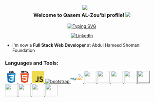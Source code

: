 <img width="250" align="right" src="https://c.tenor.com/_DOBjnGspYAAAAAM/code-coding.gif">

<h3 align="center">
  Welcome to Qasem AL-Zou'bi profile!
  <img src="https://media.giphy.com/media/hvRJCLFzcasrR4ia7z/giphy.gif" width="28">
</h3>

<p align="center">
  <a align="center" href="https://git.io/typing-svg">
    <img align="center" src="https://readme-typing-svg.demolab.com?font=Fira+Code&weight=500&pause=1000&color=F79BC1&width=435&lines=Full+Stack+Web+Developer" alt="Typing SVG" />
  </a>
</p> 
<p align="center">
  <a href="https://www.linkedin.com/in/qasem-zo3bi/">
    <img alt="LinkedIn" src="https://img.shields.io/badge/linkedin-%230077B5.svg?style=for-the-badge&logo=linkedin&logoColor=white" />
  </a>
 
</p>


- I'm now a <strong>Full Stack Web Developer </strong> at Abdul Hameed Shoman Foundation
<!-- I am looking for a position as a full-stack web developer where my software development knowledge, research skills, and dedication will be utilized. Comes with a strong desire to learn and work simultaneously, and an eagerness to hone exceptional communication and teamwork skills. -->



### Languages and Tools:

<p align="left"> 
  <a href="https://www.w3schools.com/css/" target="_blank" rel="noreferrer"> 
    <img src="https://raw.githubusercontent.com/devicons/devicon/master/icons/css3/css3-original-wordmark.svg" alt="css3" width="40" height="40"/> 
  </a>  
  <a href="https://www.w3.org/html/" target="_blank" rel="noreferrer"> 
    <img src="https://raw.githubusercontent.com/devicons/devicon/master/icons/html5/html5-original-wordmark.svg" alt="html5" width="40" height="40"/> 
  </a> 
  <a href="https://developer.mozilla.org/en-US/docs/Web/JavaScript" target="_blank" rel="noreferrer"> 
    <img src="https://raw.githubusercontent.com/devicons/devicon/master/icons/javascript/javascript-original.svg" alt="javascript" width="40" height="40"/> 
  </a> 
  <a href="https://getbootstrap.com" target="_blank" rel="noreferrer"> 
    <img src="https://cdn.jsdelivr.net/gh/devicons/devicon/icons/bootstrap/bootstrap-original-wordmark.svg" alt="bootstrap" width="40" height="40"/> 
  </a> 
  <a href="https://www.mysql.com/" target="_blank" rel="noreferrer"> 
    <img src="https://raw.githubusercontent.com/devicons/devicon/master/icons/mysql/mysql-original-wordmark.svg" alt="mysql" width="40" height="40"/> 
  </a> 
  <a href="https://www.w3schools.com/php/" target="_blank" rel="noreferrer"> 
    <img src="https://cdn.jsdelivr.net/gh/devicons/devicon/icons/php/php-original.svg" width="40" height="40"/> 
  </a> 
  <a href="https://laravel.com/" target="_blank" rel="noreferrer"> 
    <img src="https://cdn.jsdelivr.net/gh/devicons/devicon@latest/icons/laravel/laravel-original.svg" width="40" height="40"/> 
  </a> 
  <a href="https://legacy.reactjs.org/docs/getting-started.html" target="_blank" rel="noreferrer"> 
    <img src="https://cdn.jsdelivr.net/gh/devicons/devicon/icons/react/react-original-wordmark.svg" width="40" height="40"/> 
  </a> 
  <a href="https://wordpressfoundation.org/" target="_blank" rel="noreferrer"> 
    <img src="https://cdn.jsdelivr.net/gh/devicons/devicon/icons/wordpress/wordpress-original.svg" width="40" height="40"/> 
  </a> 
  <a href="" target="_blank" rel="noreferrer"> 
    <img src="https://cdn.jsdelivr.net/gh/devicons/devicon/icons/git/git-plain-wordmark.svg" width="40" height="40"/> 
  </a> 
  <a href="https://learn.microsoft.com/en-us/sql/sql-server/?view=sql-server-ver16" target="_blank" rel="noreferrer"> 
    <img src="https://cdn.jsdelivr.net/gh/devicons/devicon@latest/icons/azuresqldatabase/azuresqldatabase-original.svg" width="40" height="40"/> 
  </a> 
  <a href="https://learn.microsoft.com/en-us/aspnet/core/?view=aspnetcore-8.0" target="_blank" rel="noreferrer"> 
    <img src="https://cdn.jsdelivr.net/gh/devicons/devicon@latest/icons/dotnetcore/dotnetcore-original.svg" width="40" height="40"/> 
  </a> 
  <a href="https://redux.js.org/introduction/getting-started" target="_blank" rel="noreferrer"> 
    <img src="https://cdn.jsdelivr.net/gh/devicons/devicon@latest/icons/redux/redux-original.svg" width="40" height="40"/> 
  </a> 
  <!-- 
<a href="https://github.com/qasemzoubii" target="_blank" rel="noreferrer"> 
    <img src="https://cdn.jsdelivr.net/gh/devicons/devicon@latest/icons/github/github-original-wordmark.svg" width="40" height="40"/> 
</a> 
--> 
  <a href="https://swagger.io/" target="_blank" rel="noreferrer"> 
    <img src="https://cdn.jsdelivr.net/gh/devicons/devicon@latest/icons/swagger/swagger-original.svg" width="40" height="40"/> 
  </a> 
</p>
